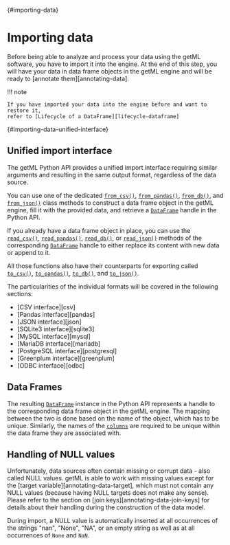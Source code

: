 [](){#importing-data}
# Importing data

Before being able to analyze and process your data using the getML software,
you have to import it into the engine. At the end of this step, you will have
your data in data frame objects in the getML engine and will be ready to
[annotate them][annotating-data].

!!! note

    If you have imported your data into the engine before and want to restore it,
    refer to [Lifecycle of a DataFrame][lifecycle-dataframe]

[](){#importing-data-unified-interface}
## Unified import interface

The getML Python API provides a unified import interface requiring
similar arguments and resulting in the same output format, regardless
of the data source.

You can use one of the dedicated
[`from_csv()`](getml/data/DataFrame/from_csv),
[`from_pandas()`](getml/data/DataFrame/from_pandas),
[`from_db()`](getml/data/DataFrame/from_db), and
[`from_json()`](getml/data/DataFrame/from_json) class methods to construct a
data frame object in the getML engine, fill it with the provided data,
and retrieve a [`DataFrame`](getml/data/DataFrame) handle in the Python
API. 

If you already have a data frame object in place, you
can use the [`read_csv()`](getml/data/DataFrame/read_csv),
[`read_pandas()`](getml/data/DataFrame/read_pandas),
[`read_db()`](getml/data/DataFrame/read_db), or
[`read_json()`](getml/data/DataFrame/read_json) methods of the corresponding
[`DataFrame`](getml/data/DataFrame) handle to either replace its content
with new data or append to it.

All those functions also have their counterparts for exporting called
[`to_csv()`](getml/data/DataFrame/to_csv),
[`to_pandas()`](getml/data/DataFrame/to_pandas),
[`to_db()`](getml/data/DataFrame/to_db), and
[`to_json()`](getml/data/DataFrame/to_json).

The particularities of the individual formats will be covered in the
following sections:

- [CSV interface][csv]
- [Pandas interface][pandas]
- [JSON interface][json]
- [SQLite3 interface][sqlite3]
- [MySQL interface][mysql]
- [MariaDB interface][mariadb]
- [PostgreSQL interface][postgresql]
- [Greenplum interface][greenplum]
- [ODBC interface][odbc]


## Data Frames

The resulting [`DataFrame`](getml/data/DataFrame) instance in the Python
API represents a handle to the corresponding data frame object in the
getML engine. The mapping between the two is done based on
the name of the object, which has to be unique. Similarly, the names of 
the [`columns`](getml/data/columns) are required to be
unique within the data frame they are associated with.

## Handling of NULL values

Unfortunately, data sources often 
contain missing or corrupt data - also called NULL
values. getML is able to work with missing values except for the
[target variable][annotating-data-target], which must not
contain any NULL values (because having NULL targets does not
make any sense). Please refer to the section on 
[join keys][annotating-data-join-keys] for
details about their handling during the construction of the data
model.

During import, a NULL value is automatically inserted at all
occurrences of the strings "nan", "None", "NA", or an empty string as
well as at all occurrences of `None` and `NaN`.
